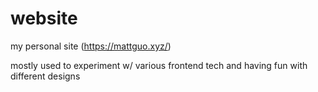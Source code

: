 # website
my personal site (https://mattguo.xyz/)

mostly used to experiment w/ various frontend tech and having fun with different designs
